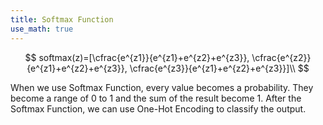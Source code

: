 ```yaml
---
title: Softmax Function
use_math: true
---
```


$$
softmax(z)=[\cfrac{e^{z1}}{e^{z1}+e^{z2}+e^{z3}}, \cfrac{e^{z2}}{e^{z1}+e^{z2}+e^{z3}}, \cfrac{e^{z3}}{e^{z1}+e^{z2}+e^{z3}}]\\
$$

When we use Softmax Function, every value becomes a probability. They become a range of 0 to 1 and the sum of the result become 1. After the Softmax Function, we can use One-Hot Encoding to classify the output.